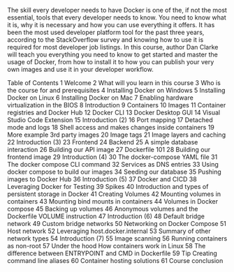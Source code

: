 The skill every developer needs to have
Docker is one of the, if not the most essential, tools that every developer needs to know. 
You need to know what it is, why it is necessary and how you can use everything it offers. 
It has been the most used developer platform tool for the past three years, according to the 
StackOverflow survey and knowing how to use it is required for most developer job listings. 
In this course, author Dan Clarke will teach you everything you need to know to get started 
and master the usage of Docker, from how to install it to how you can publish your very own 
images and use it in your developer workflow.

Table of Contents
1 Welcome
2 What will you learn in this course
3 Who is the course for and prerequisites
4 Installing Docker on Windows
5 Installing Docker on Linux
6 Installing Docker on Mac
7 Enabling hardware virtualization in the BIOS
8 Introduction
9 Containers
10 Images
11 Container registries and Docker Hub
12 Docker CLI
13 Docker Desktop GUI
14 Visual Studio Code Extension
15 Introduction (2)
16 Port mapping
17 Detached mode and logs
18 Shell access and makes changes inside containers
19 More example 3rd party images
20 Image tags
21 Image layers and caching
22 Introduction (3)
23 Frontend
24 Backend
25 A simple database interaction
26 Building our API image
27 Dockerfile 101
28 Building our frontend image
29 Introduction (4)
30 The docker-compose YAML file
31 The docker compose CLI command
32 Services as DNS entries
33 Using docker compose to build our images
34 Seeding our database
35 Pushing images to Docker Hub
36 Introduction (5)
37 Docker and CICD
38 Leveraging Docker for Testing
39 Spikes
40 Introduction and types of persistent storage in Docker
41 Creating Volumes
42 Mounting volumes in containers
43 Mounting bind mounts in containers
44 Volumes in Docker compose
45 Backing up volumes
46 Anonymous volumes and the Dockerfile VOLUME instruction
47 Introduction (6)
48 Default bridge network
49 Custom bridge networks
50 Networking on Docker Compose
51 Host network
52 Leveraging host.docker.internal
53 Summary of other network types
54 Introduction (7)
55 Image scanning
56 Running containers as non-root
57 Under the hood How containers work in Linux
58 The difference between ENTRYPOINT and CMD in Dockerfile
59 Tip Creating command line aliases
60 Container hosting solutions
61 Course conclusion